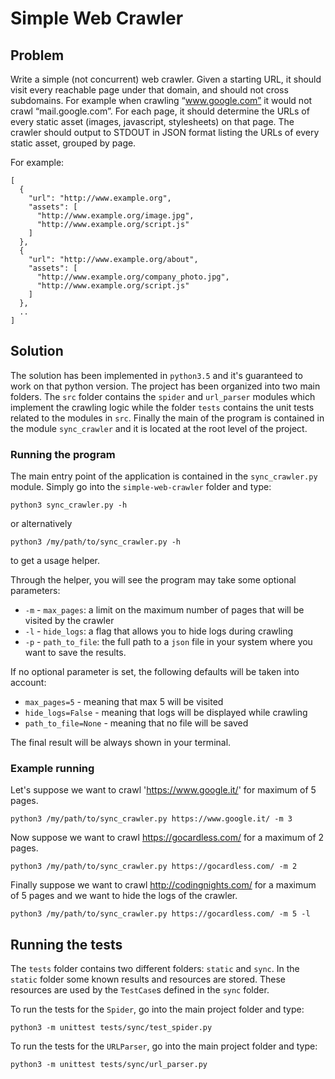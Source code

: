 # Simple Web Crawler

## Problem
Write a simple (not concurrent) web crawler. Given a starting URL, it should visit every reachable
page under that domain, and should not cross subdomains. For example when crawling “www.google.com”
it would not crawl “mail.google.com”. For each page, it should determine the URLs of every static
asset (images, javascript, stylesheets) on that page. The crawler should output to STDOUT in JSON
format listing the URLs of every static asset, grouped by page.
 
For example:

```
[
  {
    "url": "http://www.example.org",
    "assets": [
      "http://www.example.org/image.jpg",
      "http://www.example.org/script.js"
    ]
  },
  {
    "url": "http://www.example.org/about",
    "assets": [
      "http://www.example.org/company_photo.jpg",
      "http://www.example.org/script.js"
    ]
  },
  ..
]
```

## Solution

The solution has been implemented in `python3.5` and it's guaranteed to work on that python version. The project has
been organized into two main folders. The `src` folder contains the `spider` and `url_parser` modules which implement
the crawling logic while the folder `tests` contains the unit tests related to the modules in `src`. Finally the main
of the program is contained in the module `sync_crawler` and it is located at the root level of the project.

### Running the program

The main entry point of the  application is contained in the `sync_crawler.py` module. Simply go into the 
`simple-web-crawler` folder and type:

```aidl
python3 sync_crawler.py -h
```

or alternatively

```aidl
python3 /my/path/to/sync_crawler.py -h
```
to get a usage helper.

Through the helper, you will see the program may take some optional parameters:

- `-m` - `max_pages`: a limit on the maximum number of pages that will be visited by the crawler
- `-l` - `hide_logs`: a flag that allows you to hide logs during crawling
- `-p` - `path_to_file`: the full path to a `json` file in your system where you want to save the results.

If no optional parameter is set, the following defaults will be taken into account:

- `max_pages=5` - meaning that max 5 will be visited
- `hide_logs=False` - meaning that logs will be displayed while crawling
- `path_to_file=None` - meaning that no file will be saved

The final result will be always shown in your terminal.

### Example running

Let's suppose we want to crawl 'https://www.google.it/' for maximum of 5 pages.

```aidl
python3 /my/path/to/sync_crawler.py https://www.google.it/ -m 3
```

Now suppose we want to crawl https://gocardless.com/ for a maximum of 2 pages.

```aidl
python3 /my/path/to/sync_crawler.py https://gocardless.com/ -m 2
```

Finally suppose we want to crawl http://codingnights.com/ for a maximum of 5 pages and
we want to hide the logs of the crawler.

```aidl
python3 /my/path/to/sync_crawler.py https://gocardless.com/ -m 5 -l
```

## Running the tests

The `tests` folder contains two different folders: `static` and `sync`. In the `static` folder
some known results and resources are stored. These resources are used by the `TestCase`s defined
in the `sync` folder. 

To run the tests for the `Spider`, go into the main project folder and type:

```
python3 -m unittest tests/sync/test_spider.py
```

To run the tests for the `URLParser`, go into the main project folder and type:

```
python3 -m unittest tests/sync/url_parser.py
```
